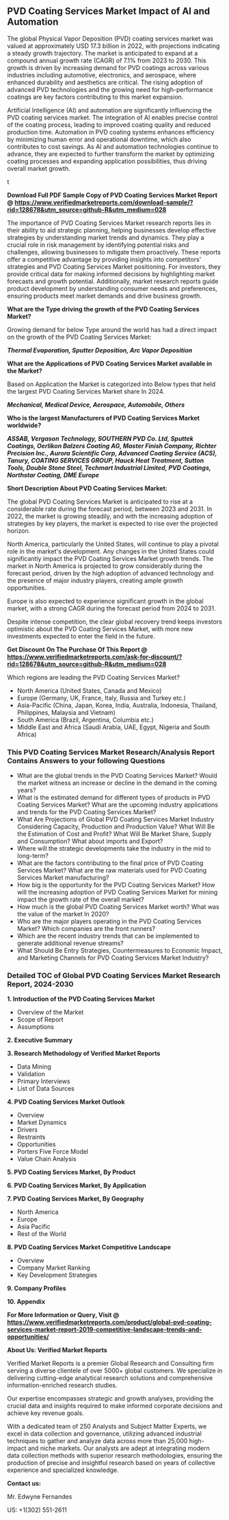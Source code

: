 <h2>PVD Coating Services Market Impact of AI and Automation</h2><p>The global Physical Vapor Deposition (PVD) coating services market was valued at approximately USD 17.3 billion in 2022, with projections indicating a steady growth trajectory. The market is anticipated to expand at a compound annual growth rate (CAGR) of 7.1% from 2023 to 2030. This growth is driven by increasing demand for PVD coatings across various industries including automotive, electronics, and aerospace, where enhanced durability and aesthetics are critical. The rising adoption of advanced PVD technologies and the growing need for high-performance coatings are key factors contributing to this market expansion.</p><p>Artificial Intelligence (AI) and automation are significantly influencing the PVD coating services market. The integration of AI enables precise control of the coating process, leading to improved coating quality and reduced production time. Automation in PVD coating systems enhances efficiency by minimizing human error and operational downtime, which also contributes to cost savings. As AI and automation technologies continue to advance, they are expected to further transform the market by optimizing coating processes and expanding application possibilities, thus driving overall market growth.</p>t</p><p id="" class=""><strong>Download Full PDF Sample Copy of PVD Coating Services Market Report @ <a href="https://www.verifiedmarketreports.com/download-sample/?rid=128678&utm_source=github-R&utm_medium=028" target="_blank">https://www.verifiedmarketreports.com/download-sample/?rid=128678&utm_source=github-R&utm_medium=028</a></strong></p><p>The importance of&nbsp;PVD Coating Services Market research reports lies in their ability to aid strategic planning, helping businesses develop effective strategies by understanding market trends and dynamics. They play a crucial role in risk management by identifying potential risks and challenges, allowing businesses to mitigate them proactively. These reports offer a competitive advantage by providing insights into competitors' strategies and PVD Coating Services Market positioning. For investors, they provide critical data for making informed decisions by highlighting market forecasts and growth potential. Additionally, market research reports guide product development by understanding consumer needs and preferences, ensuring products meet market demands and drive business growth.</p><p><strong>What are the&nbsp;Type driving the growth of the PVD Coating Services Market?</strong></p><p id="" class="">Growing demand for below Type around the world has had a direct impact on the growth of the PVD Coating Services Market:</p><em><strong>Thermal Evaporation, Sputter Deposition, Arc Vapor Deposition</strong></em></p><strong>What are the&nbsp;Applications&nbsp;of PVD Coating Services Market available in the Market?</strong></p><p id="" class="">Based on Application the Market is categorized into Below types that held the largest PVD Coating Services Market share In 2024.</p><em><strong>Mechanical, Medical Device, Aerospace, Automobile, Others</strong></em></p><strong>Who is the largest Manufacturers of PVD Coating Services Market worldwide?</strong></p><p><em><strong>ASSAB, Vergason Technology, SOUTHERN PVD Co. Ltd, Sputtek Coatings, Oerlikon Balzers Coating AG, Master Finish Company, Richter Precision Inc., Aurora Scientific Corp, Advanced Coating Service (ACS), Tanury, COATING SERVICES GROUP, Hauck Heat Treatment, Sutton Tools, Double Stone Steel, Techmart Industrial Limited, PVD Coatings, Northstar Coating, DME Europe</strong></em></p><p id="" class=""><strong>Short Description About PVD Coating Services Market:</strong></p><p>The global PVD Coating Services Market is anticipated to rise at a considerable rate during the forecast period, between 2023 and 2031. In 2022, the market is growing steadily, and with the increasing adoption of strategies by key players, the market is expected to rise over the projected horizon.</p><p>North America, particularly the United States, will continue to play a pivotal role in the market's development. Any changes in the United States could significantly impact the PVD Coating Services Market growth trends. The market in North America is projected to grow considerably during the forecast period, driven by the high adoption of advanced technology and the presence of major industry players, creating ample growth opportunities.</p><p>Europe is also expected to experience significant growth in the global market, with a strong CAGR during the forecast period from 2024 to 2031.</p><p>Despite intense competition, the clear global recovery trend keeps investors optimistic about the PVD Coating Services Market, with more new investments expected to enter the field in the future.</p><p id="" class=""><strong>Get Discount On The Purchase Of This Report @ <a href="https://www.verifiedmarketreports.com/ask-for-discount/?rid=128678&utm_source=github-R&utm_medium=028" target="_blank">https://www.verifiedmarketreports.com/ask-for-discount/?rid=128678&utm_source=github-R&utm_medium=028</a></strong></p>Which regions are leading the PVD Coating Services Market?</p><ul><li>North America (United States, Canada and Mexico)</li><li>Europe (Germany, UK, France, Italy, Russia and Turkey etc.)</li><li>Asia-Pacific (China, Japan, Korea, India, Australia, Indonesia, Thailand, Philippines, Malaysia and Vietnam)</li><li>South America (Brazil, Argentina, Columbia etc.)</li><li>Middle East and Africa (Saudi Arabia, UAE, Egypt, Nigeria and South Africa)</li></ul><h3 id="" class="">This PVD Coating Services Market Research/Analysis Report Contains Answers to your following Questions</h3><ul><li>What are the global trends in the PVD Coating Services Market? Would the market witness an increase or decline in the demand in the coming years?</li><li>What is the estimated demand for different types of products in PVD Coating Services Market? What are the upcoming industry applications and trends for the PVD Coating Services Market?</li><li>What Are Projections of Global PVD Coating Services Market Industry Considering Capacity, Production and Production Value? What Will Be the Estimation of Cost and Profit? What Will Be Market Share, Supply and Consumption? What about imports and Export?</li><li>Where will the strategic developments take the industry in the mid to long-term?</li><li>What are the factors contributing to the final price of PVD Coating Services Market? What are the raw materials used for PVD Coating Services Market manufacturing?</li><li>How big is the opportunity for the PVD Coating Services Market? How will the increasing adoption of PVD Coating Services Market for mining impact the growth rate of the overall market?</li><li>How much is the global PVD Coating Services Market worth? What was the value of the market In 2020?</li><li>Who are the major players operating in the PVD Coating Services Market? Which companies are the front runners?</li><li>Which are the recent industry trends that can be implemented to generate additional revenue streams?</li><li>What Should Be Entry Strategies, Countermeasures to Economic Impact, and Marketing Channels for PVD Coating Services Market Industry?</li></ul><h3 id="" class="">Detailed TOC of Global PVD Coating Services Market Research Report, 2024-2030</h3><p id="" class=""><strong>1. Introduction of the PVD Coating Services Market</strong></p><ul><li>Overview of the Market</li><li>Scope of Report</li><li>Assumptions</li></ul><p id="" class=""><strong>2. Executive Summary</strong></p><p id="" class=""><strong>3. Research Methodology of Verified Market Reports</strong></p><ul><li>Data Mining</li><li>Validation</li><li>Primary Interviews</li><li>List of Data Sources</li></ul><p id="" class=""><strong>4. PVD Coating Services Market Outlook</strong></p><ul><li>Overview</li><li>Market Dynamics</li><li>Drivers</li><li>Restraints</li><li>Opportunities</li><li>Porters Five Force Model</li><li>Value Chain Analysis</li></ul><p id="" class=""><strong>5. PVD Coating Services Market, By Product</strong></p><p id="" class=""><strong>6. PVD Coating Services Market, By Application</strong></p><p id="" class=""><strong>7. PVD Coating Services Market, By Geography</strong></p><ul><li>North America</li><li>Europe</li><li>Asia Pacific</li><li>Rest of the World</li></ul><p id="" class=""><strong>8. PVD Coating Services Market Competitive Landscape</strong></p><ul><li>Overview</li><li>Company Market Ranking</li><li>Key Development Strategies</li></ul><p id="" class=""><strong>9. Company Profiles</strong></p><p id="" class=""><strong>10. Appendix</strong></p><p id="" class=""><strong>For More Information or Query, Visit @ <a href="https://www.verifiedmarketreports.com/product/global-pvd-coating-services-market-report-2019-competitive-landscape-trends-and-opportunities/" target="_blank">https://www.verifiedmarketreports.com/product/global-pvd-coating-services-market-report-2019-competitive-landscape-trends-and-opportunities/</a></strong></p><p id="" class=""><strong>About Us: Verified Market Reports</strong></p><p id="" class="">Verified Market Reports is a premier Global Research and Consulting firm serving a diverse clientele of over 5000+ global customers. We specialize in delivering cutting-edge analytical research solutions and comprehensive information-enriched research studies.</p><p id="" class="">Our expertise encompasses strategic and growth analyses, providing the crucial data and insights required to make informed corporate decisions and achieve key revenue goals.</p><p id="" class="">With a dedicated team of 250 Analysts and Subject Matter Experts, we excel in data collection and governance, utilizing advanced industrial techniques to gather and analyze data across more than 25,000 high-impact and niche markets. Our analysts are adept at integrating modern data collection methods with superior research methodologies, ensuring the production of precise and insightful research based on years of collective experience and specialized knowledge.</p><p id="" class=""><strong>Contact us:</strong></p><p id="" class="">Mr. Edwyne Fernandes</p><p id="" class="">US: +1(302) 551-2611</p>